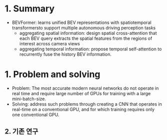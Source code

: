 # 1. Summary
- BEVFormer: learns unified BEV representations with spatiotemporal transformersto support multiple autonomous driving perception tasks
    - aggregating spatial information: design spatial cross-attention that each BEV query extracts the spatial features from the regions of interest across camera views
    - aggregating temporal information: propose temporal self-attention to recurrently fuse the history BEV information.
# 1. Problem and solving
- Problem: The most accurate modern neural networks do not operate in real time and require large number of GPUs for training with a large mini-batch-size.
- Solving: address such problems through creating a CNN that operates in real-time on a conventional GPU, and for which training requires only one conventional GPU.

## 2. 기존 연구
